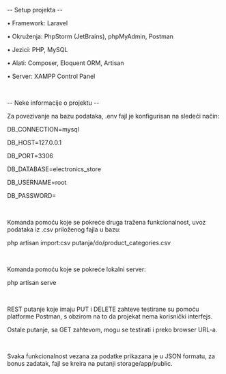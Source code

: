 <p> -- Setup projekta -- </p>
<p> • Framework: Laravel </p>
<p> • Okruženja: PhpStorm (JetBrains), phpMyAdmin, Postman </p>
<p> • Jezici: PHP, MySQL </p>
<p> • Alati: Composer, Eloquent ORM, Artisan </p>
<p> • Server: XAMPP Control Panel </p> <br>


<p> -- Neke informacije o projektu -- </p>
<p> Za povezivanje na bazu podataka, .env fajl je konfigurisan na sledeći način: </p>
<p> 	DB_CONNECTION=mysql </p>
<p> 	DB_HOST=127.0.0.1 </p> 
<p> 	DB_PORT=3306 </p>
<p> 	DB_DATABASE=electronics_store </p>
<p> 	DB_USERNAME=root </p>
<p> 	DB_PASSWORD= </p> <br>

<p> Komanda pomoću koje se pokreće druga tražena funkcionalnost, uvoz podataka iz .csv priloženog fajla u bazu: </p>
<p> 	php artisan import:csv putanja/do/product_categories.csv </p> <br>

<p> Komanda pomoću koje se pokreće lokalni server: </p>
<p> 	php artisan serve </p> <br>

<p> REST putanje koje imaju PUT i DELETE zahteve testirane su pomoću platforme Postman, s obzirom na to da projekat nema korisnički interfejs. </p>
<p> Ostale putanje, sa GET zahtevom, mogu se testirati i preko browser URL-a. </p> <br>

<p> Svaka funkcionalnost vezana za podatke prikazana je u JSON formatu, za bonus zadatak, fajl se kreira na putanji storage/app/public. </p>